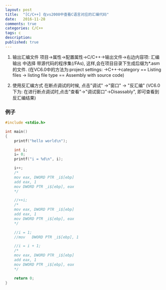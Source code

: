 ```yaml
---
layout: post
title:  "[C/C++] 在vs2008中查看C语言对应的汇编代码"
date:   2016-11-28
comments: true
categories: C/C++
tags: c
description:
published: true
---
```



1. 输出汇编文件
项目->属性->配置属性->C/C++->输出文件->右边内容项: 汇编输出 中选择 带源代码的程序集(/FAs), 这样,会在项目目录下生成后缀为*.asm的文件.
(在VC6.0中的方法为:project settings: ->C++->category == Listing files -> listing file type == Assembly with source code)

2. 使用反汇编方式
在断点调试的时候, 点击"调试" ->"窗口" -> "反汇编"
(VC6.0下为: 在进行断点调试时,点击"查看"->"调试窗口"->Disassably", 即可查看到反汇编结果)



### 例子


```cpp
#include <stdio.h>

int main()
{
	printf("hello world\n");

	int i;
	i= 0;
	printf("i = %d\n", i);

	i++;
	/*
	mov	eax, DWORD PTR _i$[ebp]
	add	eax, 1
	mov	DWORD PTR _i$[ebp], eax
	*/

	//++i;
	/*
	mov	eax, DWORD PTR _i$[ebp]
	add	eax, 1
	mov	DWORD PTR _i$[ebp], eax
	*/

	//i = 1; 
	//mov	DWORD PTR _i$[ebp], 1

	//i = i + 1;
	/*
	mov	eax, DWORD PTR _i$[ebp]
	add	eax, 1
	mov	DWORD PTR _i$[ebp], eax
	*/

	return 0;
}
```





